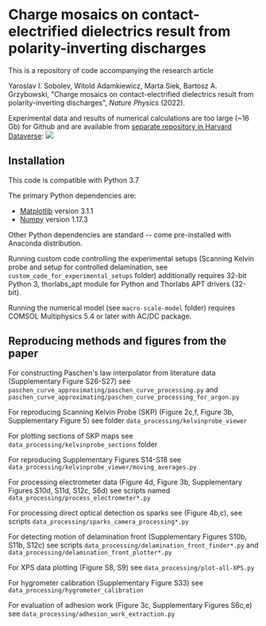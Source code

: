 #  Charge mosaics on contact-electrified dielectrics result from polarity-inverting discharges

This is a repository of code accompanying the research article 

Yaroslav I. Sobolev, Witold Adamkiewicz, Marta Siek, Bartosz A. Grzybowski,
"Charge mosaics on contact-electrified dielectrics result from polarity-inverting discharges", *Nature Physics* (2022).

<!---
Bibtech code for citing the paper:

```
@article{2022chargepatterns,
  title={Charge mosaics on contact-electrified dielectrics result from polarity-inverting discharges},
  author={Sobolev, Yaroslav I and Adamkiewicz, Witold and Siek, Marta and Grzybowski, Bartosz A},
  journal  = "Nature Physics",
  volume   =  XX,
  number   =  XX,
  pages    = XX,
  month    =  XX,
  year     =  2022
}
```
-->

Experimental data and results of numerical calculations are too large (~16 Gb) for Github and 
are available from [separate repository in Harvard Dataverse](https://doi.org/10.7910/DVN/ZOFDKM):
[![](<https://img.shields.io/badge/Dataverse DOI-10.7910/DVN/ZOFDKM-orange>)](https://www.doi.org/10.7910/DVN/ZOFDKM)

## Installation

This code is compatible with Python 3.7

The primary Python dependencies are:

* [Matplotlib](https://matplotlib.org/) version 3.1.1
* [Numpy](https://numpy.org/) version 1.17.3

Other Python dependencies are standard -- come pre-installed with Anaconda distribution.

Running custom code controlling the experimental setups (Scanning Kelvin probe and setup for controlled delamination,
see `custom_code_for_experimental_setups` folder)
additionally requires 32-bit Python 3, thorlabs_apt module for Python and Thorlabs APT drivers (32-bit).

Running the numerical model (see `macro-scale-model` folder) requires
COMSOL Multiphysics 5.4 or later with AC/DC package.

## Reproducing methods and figures from the paper

For constructing Paschen's law interpolator from literature data 
(Supplementary Figure S26-S27)
see `paschen_curve_approximating/paschen_curve_processing.py`
and `paschen_curve_approximating/paschen_curve_processing_for_argon.py`

For reproducing Scanning Kelvin Probe (SKP) (Figure 2c,f, Figure 3b, 
Supplementary Figure 5) see 
folder `data_processing/kelvinprobe_viewer`

For plotting sections of SKP maps see `data_processing/kelvinprobe_sections` folder

For reproducing Supplementary Figures S14-S18 
see `data_processing/kelvinprobe_viewer/moving_averages.py`

For processing electrometer data (Figure 4d, Figure 3b, Supplementary Figures S10d, S11d, S12c, S6d) see 
scripts named `data_processing/process_electrometer*.py`

For processing direct optical detection os sparks see (Figure 4b,c), see 
scripts `data_processing/sparks_camera_processing*.py `

For detecting motion of delamination front (Supplementary Figures S10b, S11b, S12c) see scripts
`data_processing/delamination_front_finder*.py` and `data_processing/delamination_front_plotter*.py`

For XPS data plotting (Figure S8, S9) see `data_processing/plot-all-XPS.py`

For hygrometer calibration (Supplementary Figure S33)
see `data_processing/hygrometer_calibration`

For evaluation of adhesion work (Figure 3c, Supplementary Figures S6c,e)
see `data_processing/adhesion_work_extraction.py`